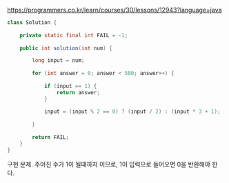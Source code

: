 https://programmers.co.kr/learn/courses/30/lessons/12943?language=java

```java
class Solution {
    
    private static final int FAIL = -1;
    
    public int solution(int num) {

        long input = num;
        
        for (int answer = 0; answer < 500; answer++) {
            
            if (input == 1) {
                return answer;
            }
            
            input = (input % 2 == 0) ? (input / 2) : (input * 3 + 1);         
            
        }
        
        return FAIL;
    }
}
```

구현 문제.
주어진 수가 1이 될때까지 이므로, 1이 입력으로 들어오면 0을 반환해야 한다.
